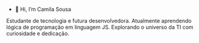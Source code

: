 - 👋 Hi, I’m Camila Sousa
  
Estudante de tecnologia e futura desenvolvedora.
Atualmente aprendendo lógica de programação em linguagem JS.
Explorando o universo da TI com curiosidade e dedicação.

